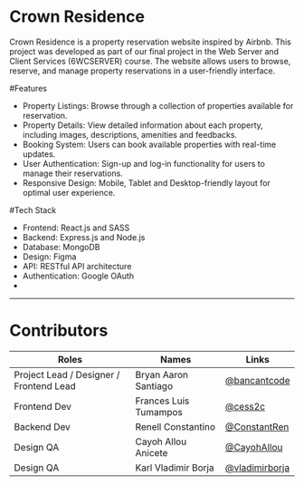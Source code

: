# Crown Residence

<p>Crown Residence is a property reservation website inspired by Airbnb. This project was developed as part of our final project in the Web Server and Client Services (6WCSERVER) course. The website allows users to browse, reserve, and manage property reservations in a user-friendly interface.</p>

#Features
- Property Listings: Browse through a collection of properties available for reservation.
- Property Details: View detailed information about each property, including images, descriptions, amenities and feedbacks.
- Booking System: Users can book available properties with real-time updates.
- User Authentication: Sign-up and log-in functionality for users to manage their reservations.
- Responsive Design: Mobile, Tablet and Desktop-friendly layout for optimal user experience.

#Tech Stack
- Frontend: React.js and SASS
- Backend: Express.js and Node.js
- Database: MongoDB
- Design: Figma
- API: RESTful API architecture
- Authentication: Google OAuth
- 
<hr />

# Contributors 
| Roles | Names | Links |
|-|-|-|
|Project Lead / Designer / Frontend Lead| Bryan Aaron Santiago | [@bancantcode](https://github.com/Bancantcode) |
|Frontend Dev | Frances Luis Tumampos | [@cess2c](https://github.com/cess2c) |
|Backend Dev | Renell Constantino | [@ConstantRen](https://github.com/ConstantRen) |
|Design QA | Cayoh Allou Anicete | [@CayohAllou](https://github.com/CayohAllou) |
|Design QA | Karl Vladimir Borja | [@vladimirborja](https://github.com/vladimirborja) |
